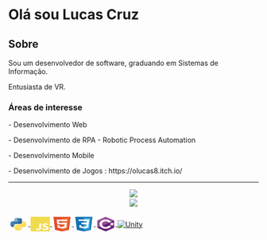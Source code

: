 <h1>Olá sou Lucas Cruz</h1>
<h2>Sobre</h2>
<p>Sou um desenvolvedor de software, graduando em Sistemas de Informação.</p>
<p>Entusiasta de VR.</p>
<h3>Áreas de interesse</h3>
<p> - Desenvolvimento Web </p>
<p> - Desenvolvimento de RPA - Robotic Process Automation</p>
<p> - Desenvolvimento Mobile </p>
<p> - Desenvolvimento de Jogos : https://olucas8.itch.io/ </p>

<hr>
<div align="center">
  <a href="https://github.com/olucascruz">
  
  <img width="550em"  src="https://github-readme-stats.vercel.app/api/top-langs/?username=olucascruz&layout=compact&langs_count=7&theme=dracula&hide=ShaderLab,HlSL"/>
  <br>
   <img height="200em" src="https://github-readme-streak-stats.herokuapp.com?user=olucascruz&theme=dracula&date_format=M%20j%5B%2C%20Y%5D"/>
  <br>
 
  
</div>
<div style="display: inline_block"><br>
  <img align="center" alt="Python" height="30" width="40" src="https://raw.githubusercontent.com/devicons/devicon/master/icons/python/python-original.svg">
  <img align="center" alt="Js" height="30" width="40" src="https://raw.githubusercontent.com/devicons/devicon/master/icons/javascript/javascript-plain.svg">
  <img align="center" alt="HTML" height="30" width="40" src="https://raw.githubusercontent.com/devicons/devicon/master/icons/html5/html5-original.svg">
  <img align="center" alt="CSS" height="30" width="40" src="https://raw.githubusercontent.com/devicons/devicon/master/icons/css3/css3-original.svg">  
  <img align="center" alt="Csharp" height="30" width="40" src="https://raw.githubusercontent.com/devicons/devicon/master/icons/csharp/csharp-original.svg">
  <img align="center" alt="Unity" src="https://user-images.githubusercontent.com/69447962/189151329-d2417ec5-b730-40df-8ccc-42195f25e76b.png">
</div>
 
  ##

